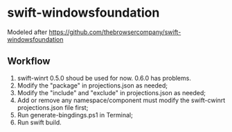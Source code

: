 # swift-windowsfoundation
Modeled after https://github.com/thebrowsercompany/swift-windowsfoundation

## Workflow

1. swift-winrt 0.5.0 shoud be used for now. 0.6.0 has problems.
2. Modify the "package" in projections.json as needed;
3. Modify the "include" and "exclude" in projections.json as needed;
4. Add or remove any namespace/component must modify the swift-cwinrt projections.json file first;
5. Run generate-bingdings.ps1 in Terminal;
6. Run swift build.
